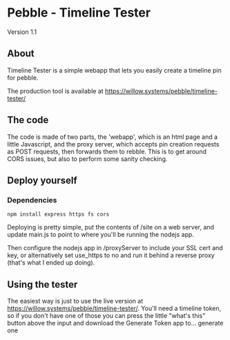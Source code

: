 # Pebble - Timeline Tester
Version 1.1
## About

Timeline Tester is a simple webapp that lets you easily create a timeline pin for pebble.

The production tool is available at https://willow.systems/pebble/timeline-tester/

## The code

The code is made of two parts, the 'webapp', which is an html page and a little Javascript, and the proxy server, which accepts pin creation requests as POST requests, then forwards them to rebble. This is to get around CORS issues, but also to perform some sanity checking.

## Deploy yourself

### Dependencies

`npm install express https fs cors`

Deploying is pretty simple, put the contents of /site on a web server, and update main.js to point to where you'll be running the nodejs app.

Then configure the nodejs app in /proxyServer to include your SSL cert and key, or alternatively set use_https to no and run it behind a reverse proxy (that's what I ended up doing).

## Using the tester

The easiest way is just to use the live version at https://willow.systems/pebble/timeline-tester/. You'll need a timeline token, so if you don't have one of those you can press the little "what's this" button above the input and download the Generate Token app to... generate one
